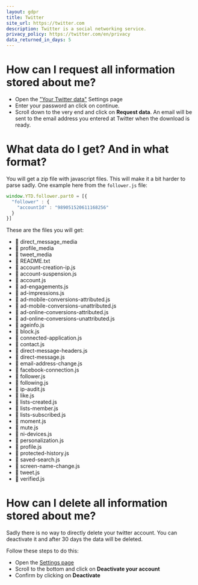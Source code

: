 ```yaml
---
layout: gdpr
title: Twitter
site_url: https://twitter.com
description: Twitter is a social networking service.
privacy_policy: https://twitter.com/en/privacy
data_returned_in_days: 5
---
```

# How can I request all information stored about me?

* Open the ["Your Twitter data"](https://twitter.com/settings/your_twitter_data) Settings page
* Enter your password an click on continue.
* Scroll down to the very end and click on **Request data**. An email will
  be sent to the email address you entered at Twitter when the download is ready.

# What data do I get? And in what format?

You will get a zip file with javascript files. This will make it a bit
harder to parse sadly. One example here from the `follower.js` file:

```javascript
window.YTD.follower.part0 = [{
  "follower" : {
    "accountId" : "989051520611168256"
  }
}]
```

These are the files you will get:

<ul>
  <li>&#128193; direct_message_media</li>
  <li>&#128193; profile_media</li>
  <li>&#128193; tweet_media</li>
  <li>&#128196; README.txt</li>
  <li>&#128196; account-creation-ip.js</li>
  <li>&#128196; account-suspension.js</li>
  <li>&#128196; account.js</li>
  <li>&#128196; ad-engagements.js</li>
  <li>&#128196; ad-impressions.js</li>
  <li>&#128196; ad-mobile-conversions-attributed.js</li>
  <li>&#128196; ad-mobile-conversions-unattributed.js</li>
  <li>&#128196; ad-online-conversions-attributed.js</li>
  <li>&#128196; ad-online-conversions-unattributed.js</li>
  <li>&#128196; ageinfo.js</li>
  <li>&#128196; block.js</li>
  <li>&#128196; connected-application.js</li>
  <li>&#128196; contact.js</li>
  <li>&#128196; direct-message-headers.js</li>
  <li>&#128196; direct-message.js</li>
  <li>&#128196; email-address-change.js</li>
  <li>&#128196; facebook-connection.js</li>
  <li>&#128196; follower.js</li>
  <li>&#128196; following.js</li>
  <li>&#128196; ip-audit.js</li>
  <li>&#128196; like.js</li>
  <li>&#128196; lists-created.js</li>
  <li>&#128196; lists-member.js</li>
  <li>&#128196; lists-subscribed.js</li>
  <li>&#128196; moment.js</li>
  <li>&#128196; mute.js</li>
  <li>&#128196; ni-devices.js</li>
  <li>&#128196; personalization.js</li>
  <li>&#128196; profile.js</li>
  <li>&#128196; protected-history.js</li>
  <li>&#128196; saved-search.js</li>
  <li>&#128196; screen-name-change.js</li>
  <li>&#128196; tweet.js</li>
  <li>&#128196; verified.js</li>
</ul>

# How can I delete all information stored about me?

Sadly there is no way to directly delete your twitter account. You can
deactivate it and after 30 days the data will be deleted.

Follow these steps to do this:

* Open the [Settings page](https://twitter.com/settings/account)
* Scroll to the bottom and click on **Deactivate your account**
* Confirm by clicking on **Deactivate**


